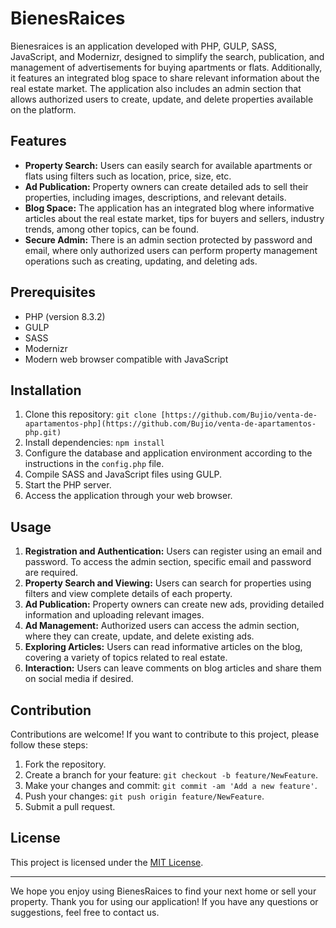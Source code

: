 # BienesRaices

Bienesraices is an application developed with PHP, GULP, SASS, JavaScript, and Modernizr, designed to simplify the search, publication, and management of advertisements for buying apartments or flats. Additionally, it features an integrated blog space to share relevant information about the real estate market. The application also includes an admin section that allows authorized users to create, update, and delete properties available on the platform.

## Features

- **Property Search:** Users can easily search for available apartments or flats using filters such as location, price, size, etc.
- **Ad Publication:** Property owners can create detailed ads to sell their properties, including images, descriptions, and relevant details.
- **Blog Space:** The application has an integrated blog where informative articles about the real estate market, tips for buyers and sellers, industry trends, among other topics, can be found.
- **Secure Admin:** There is an admin section protected by password and email, where only authorized users can perform property management operations such as creating, updating, and deleting ads.

## Prerequisites

- PHP (version 8.3.2)
- GULP 
- SASS 
- Modernizr
- Modern web browser compatible with JavaScript

## Installation

1. Clone this repository: `git clone [https://github.com/Bujio/venta-de-apartamentos-php](https://github.com/Bujio/venta-de-apartamentos-php.git)`
2. Install dependencies: `npm install`
3. Configure the database and application environment according to the instructions in the `config.php` file.
4. Compile SASS and JavaScript files using GULP.
5. Start the PHP server.
6. Access the application through your web browser.

## Usage

1. **Registration and Authentication:** Users can register using an email and password. To access the admin section, specific email and password are required.
2. **Property Search and Viewing:** Users can search for properties using filters and view complete details of each property.
3. **Ad Publication:** Property owners can create new ads, providing detailed information and uploading relevant images.
4. **Ad Management:** Authorized users can access the admin section, where they can create, update, and delete existing ads.
5. **Exploring Articles:** Users can read informative articles on the blog, covering a variety of topics related to real estate.
6. **Interaction:** Users can leave comments on blog articles and share them on social media if desired.

## Contribution

Contributions are welcome! If you want to contribute to this project, please follow these steps:

1. Fork the repository.
2. Create a branch for your feature: `git checkout -b feature/NewFeature`.
3. Make your changes and commit: `git commit -am 'Add a new feature'`.
4. Push your changes: `git push origin feature/NewFeature`.
5. Submit a pull request.

## License

This project is licensed under the [MIT License](https://opensource.org/licenses/MIT).

---

We hope you enjoy using BienesRaices to find your next home or sell your property. Thank you for using our application! If you have any questions or suggestions, feel free to contact us.
